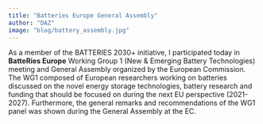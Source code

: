 ```yaml
---
title: "Batteries Europe General Assembly"
author: "DAZ"
image: "blog/battery_assembly.jpg"
---
```


As a member of the BATTERIES 2030+ initiative, I participated today in **BatteRies Europe** Working Group 1 (New & Emerging Battery Technologies) meeting and General Assembly organized by the European Commission. The WG1 composed of European researchers working on batteries discussed on the novel energy storage technologies, battery research and funding that should be focused on during the next EU perspective (2021-2027). Furthermore, the general remarks and recommendations of the WG1 panel was shown during the General Assembly at the EC.
